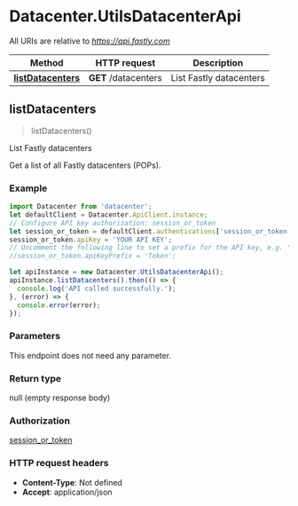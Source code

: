 # Datacenter.UtilsDatacenterApi

All URIs are relative to *https://api.fastly.com*

Method | HTTP request | Description
------------- | ------------- | -------------
[**listDatacenters**](UtilsDatacenterApi.md#listDatacenters) | **GET** /datacenters | List Fastly datacenters



## listDatacenters

> listDatacenters()

List Fastly datacenters

Get a list of all Fastly datacenters (POPs).

### Example

```javascript
import Datacenter from 'datacenter';
let defaultClient = Datacenter.ApiClient.instance;
// Configure API key authorization: session_or_token
let session_or_token = defaultClient.authentications['session_or_token'];
session_or_token.apiKey = 'YOUR API KEY';
// Uncomment the following line to set a prefix for the API key, e.g. "Token" (defaults to null)
//session_or_token.apiKeyPrefix = 'Token';

let apiInstance = new Datacenter.UtilsDatacenterApi();
apiInstance.listDatacenters().then(() => {
  console.log('API called successfully.');
}, (error) => {
  console.error(error);
});

```

### Parameters

This endpoint does not need any parameter.

### Return type

null (empty response body)

### Authorization

[session_or_token](../README.md#session_or_token)

### HTTP request headers

- **Content-Type**: Not defined
- **Accept**: application/json

